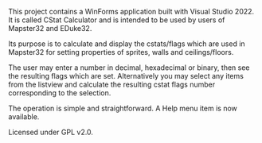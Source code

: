 This project contains a WinForms application built with Visual Studio 2022. It is called CStat Calculator and is intended to be used by users of Mapster32 and EDuke32.

Its purpose is to calculate and display the cstats/flags which are used in Mapster32 for setting properties of sprites, walls and ceilings/floors.

The user may enter a number in decimal, hexadecimal or binary, then see the resulting flags which are set. Alternatively you may select any items from the listview and calculate the resulting cstat flags number corresponding to the selection.

The operation is simple and straightforward. A Help menu item is now available.

Licensed under GPL v2.0.
